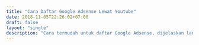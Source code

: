 ```yaml
---
title: "Cara Daftar Google Adsense Lewat Youtube"
date: 2018-11-05T22:26:02+07:00
draft: false
layout: "single"
description: "Cara termudah untuk daftar Google Adsense, dijelaskan langkah demi langkah dengan detail agar vlogger/blogger pemula juga dapat memahami dan mulai menghasilkan uang dari internet."
---
```


